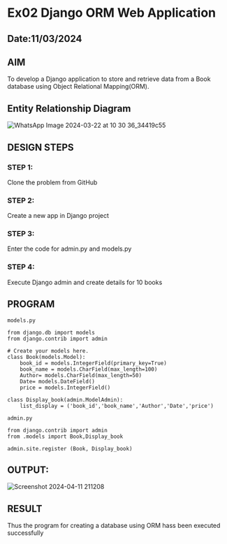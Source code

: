 # Ex02 Django ORM Web Application
## Date:11/03/2024 

## AIM
To develop a Django application to store and retrieve data from a Book database using Object Relational Mapping(ORM).

## Entity Relationship Diagram
![WhatsApp Image 2024-03-22 at 10 30 36_34419c55](https://github.com/Sushiendar006/ORM/assets/169573954/5fa59c98-944d-4e4e-8ca3-5913866aeb9c)



## DESIGN STEPS

### STEP 1:
Clone the problem from GitHub

### STEP 2:
Create a new app in Django project

### STEP 3:
Enter the code for admin.py and models.py

### STEP 4:
Execute Django admin and create details for 10 books

## PROGRAM
```
models.py

from django.db import models
from django.contrib import admin

# Create your models here.
class Book(models.Model):
    book_id = models.IntegerField(primary_key=True)
    book_name = models.CharField(max_length=100)
    Author= models.CharField(max_length=50)
    Date= models.DateField()
    price = models.IntegerField()

class Display_book(admin.ModelAdmin):
    list_display = ('book_id','book_name','Author','Date','price')

admin.py

from django.contrib import admin
from .models import Book,Display_book

admin.site.register (Book, Display_book)
```

## OUTPUT:
![Screenshot 2024-04-11 211208](https://github.com/Sushiendar006/ORM/assets/169573954/b077b089-b0eb-41d1-81c7-bcf9fa127104)


## RESULT
Thus the program for creating a database using ORM hass been executed successfully
